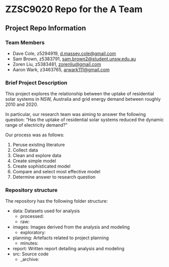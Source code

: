 # ZZSC9020 Repo for the A Team 

## Project Repo Information


### Team Members
- Dave Cole, z5294919, d.massey.cole@gmail.com
- Sam Brown, z5383791, sam.brown2@student.unsw.edu.au
- Zoren Liu, z5383481, zorenliu@gmail.com
- Aaron Wark, z3463765, arwark111@gmail.com


### Brief Project Description
This project explores the relationship between the uptake of residential solar systems in NSW, Australia and grid energy demand between roughly 2010 and 2020.

In particular, our research team was aiming to answer the following question:
“Has the uptake of residential solar systems reduced the dynamic range of electricity demand?”

Our process was as follows:
1. Peruse existing literature
2. Collect data
3. Clean and explore data
4. Create simple model
5. Create sophisticated model
6. Compare and select most effective model
7. Determine answer to research question

### Repository structure

The repository has the following folder structure:

- data: Datasets used for analysis 
  - processed: 
  - raw: 
- images: Images derived from the analysis and modeling
  - exploratory: 
- planning: Artefacts related to project planning 
  - minutes: 
- report: Written report detailing analysis and modeling 
- src: Source code 
  - _archive: 
